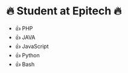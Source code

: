 # :fire: Student at Epitech :fire:

* :+1: PHP
* :+1: JAVA
* :+1: JavaScript
* :+1: Python
* :+1: Bash
